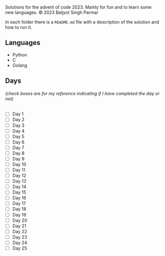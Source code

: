 Solutions for the advent of code 2023. Mainly for fun and to learn some new languages. 
© 2023 Baljyot Singh Parmar

In each folder there is a `README.md` file with a description of the solution and how to run it.
## Languages
- Python
- C
- Golang
## Days 
###### (check boxes are for my reference indicating if I have completed the day or not)
- [ ] Day 1
- [ ] Day 2
- [ ] Day 3
- [ ] Day 4
- [ ] Day 5
- [ ] Day 6
- [ ] Day 7
- [ ] Day 8
- [ ] Day 9
- [ ] Day 10
- [ ] Day 11
- [ ] Day 12
- [ ] Day 13
- [ ] Day 14
- [ ] Day 15
- [ ] Day 16
- [ ] Day 17
- [ ] Day 18
- [ ] Day 19
- [ ] Day 20
- [ ] Day 21
- [ ] Day 22
- [ ] Day 23
- [ ] Day 24
- [ ] Day 25
